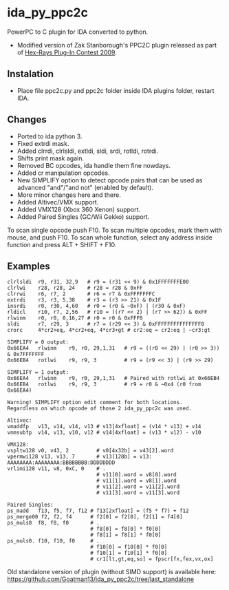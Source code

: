 # ida_py_ppc2c
PowerPC to C plugin for IDA converted to python.
- Modified version of Zak Stanborough's PPC2C plugin released as part of [Hex-Rays Plug-In Contest 2009](https://www.hex-rays.com/contests/2009/).

Instalation
-------
- Place file ppc2c.py and ppc2c folder inside IDA plugins folder, restart IDA.

Changes
-------

- Ported to ida python 3.
- Fixed extrdi mask.
- Added clrrdi, clrlsldi, extldi, sldi, srdi, rotldi, rotrdi.
- Shifts print mask again.
- Removed BC opcodes, ida handle them fine nowdays.
- Added cr manipulation opcodes.
- New SIMPLIFY option to detect opcode pairs that can be used as advanced "and"/"and not" (enabled by default).
- More minor changes here and there.
- Added Altivec/VMX support.
- Added VMX128 (Xbox 360 Xenon) support.
- Added Paired Singles (GC/Wii Gekko) support.

 To scan single opcode push F10.
 To scan multiple opcodes, mark them with mouse, and push F10.
 To scan whole function, select any address inside function and press ALT + SHIFT + F10.

Examples
--------

    clrlsldi  r9, r31, 32,9   # r9 = (r31 << 9) & 0x1FFFFFFFE00
    clrlwi    r28, r28, 24    # r28 = r28 & 0xFF
    clrrwi    r6, r7, 2       # r6 = r7 & 0xFFFFFFFC
    extrdi    r3, r3, 5,38    # r3 = (r3 >> 21) & 0x1F
    insrdi    r0, r30, 4,60   # r0 = (r0 & ~0xF) | (r30 & 0xF)
    rldicl    r10, r7, 2,56   # r10 = ((r7 << 2) | (r7 >> 62)) & 0xFF
    rlwinm    r0, r0, 0,16,27 # r0 = r0 & 0xFFF0
    sldi      r7, r29, 3      # r7 = (r29 << 3) & 0xFFFFFFFFFFFFFFF8
    crorc     4*cr2+eq, 4*cr2+eq, 4*cr3+gt # cr2:eq = cr2:eq | ~cr3:gt
    
	SIMPLIFY = 0 output:
    0x66EA4   rlwinm    r9, r0, 29,1,31   # r9 = ((r0 << 29) | (r0 >> 3)) & 0x7FFFFFFF
    0x66EB4   rotlwi    r9, r9, 3         # r9 = (r9 << 3) | (r9 >> 29)

	SIMPLIFY = 1 output:
    0x66EA4   rlwinm    r9, r0, 29,1,31   # Paired with rotlwi at 0x66EB4
    0x66EB4   rotlwi    r9, r9, 3         # r9 = r0 & ~0x4 (r0 from 0x66EA4)
	
	Warning! SIMPLIFY option edit comment for both locations.
	Regardless on which opcode of those 2 ida_py_ppc2c was used.

	Altivec:
	vmaddfp   v13, v14, v14, v13 # v13[4xfloat] = (v14 * v13) + v14
	vnmsubfp  v14, v13, v10, v12 # v14[4xfloat] = (v13 * v12) - v10
	
	VMX128:
	vspltw128 v0, v43, 2         # v0[4x32b] = v43[2].word
	vpermwi128 v13, v13, 7       # v13[128b] = v13: AAAAAAAA:AAAAAAAA:BBBBBBBB:DDDDDDDD
	vrlimi128 v11, v8, 0xC, 0    # .
	                             # v11[0].word = v8[0].word
	                             # v11[1].word = v8[1].word
	                             # v11[2].word = v11[2].word
	                             # v11[3].word = v11[3].word
	
	Paired Singles:
	ps_madd   f13, f5, f7, f12 # f13[2xfloat] = (f5 * f7) + f12
	ps_merge00 f2, f2, f4      # f2[0] = f2[0], f2[1] = f4[0]
	ps_muls0  f8, f8, f0       # .
	                           # f8[0] = f8[0] * f0[0]
	                           # f8[1] = f8[1] * f0[0]
	ps_muls0. f10, f10, f0     # .
	                           # f10[0] = f10[0] * f0[0]
	                           # f10[1] = f10[1] * f0[0]
	                           # cr1[lt,gt,eq,so] = fpscr[fx,fex,vx,ox]

Old standalone version of plugin (without SIMD support) is available here: https://github.com/Goatman13/ida_py_ppc2c/tree/last_standalone
